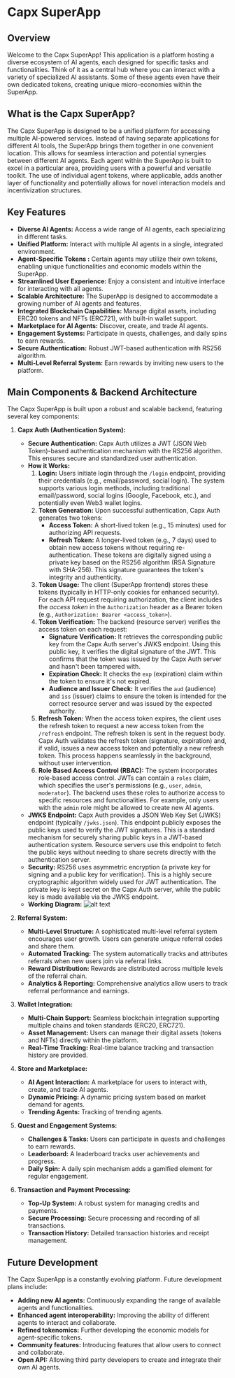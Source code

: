 # Capx SuperApp

## Overview

Welcome to the Capx SuperApp! This application is a platform hosting a diverse ecosystem of AI agents, each designed for specific tasks and functionalities. Think of it as a central hub where you can interact with a variety of specialized AI assistants. Some of these agents even have their own dedicated tokens, creating unique micro-economies within the SuperApp.

## What is the Capx SuperApp?

The Capx SuperApp is designed to be a unified platform for accessing multiple AI-powered services. Instead of having separate applications for different AI tools, the SuperApp brings them together in one convenient location. This allows for seamless interaction and potential synergies between different AI agents. Each agent within the SuperApp is built to excel in a particular area, providing users with a powerful and versatile toolkit. The use of individual agent tokens, where applicable, adds another layer of functionality and potentially allows for novel interaction models and incentivization structures.

## Key Features

*   **Diverse AI Agents:** Access a wide range of AI agents, each specializing in different tasks.
*   **Unified Platform:** Interact with multiple AI agents in a single, integrated environment.
*   **Agent-Specific Tokens :** Certain agents may utilize their own tokens, enabling unique functionalities and economic models within the SuperApp.
*   **Streamlined User Experience:** Enjoy a consistent and intuitive interface for interacting with all agents.
*   **Scalable Architecture:** The SuperApp is designed to accommodate a growing number of AI agents and features.
*   **Integrated Blockchain Capabilities:** Manage digital assets, including ERC20 tokens and NFTs (ERC721), with built-in wallet support.
*   **Marketplace for AI Agents:** Discover, create, and trade AI agents.
*   **Engagement Systems:** Participate in quests, challenges, and daily spins to earn rewards.
*   **Secure Authentication:** Robust JWT-based authentication with RS256 algorithm.
*   **Multi-Level Referral System:** Earn rewards by inviting new users to the platform.

## Main Components & Backend Architecture

The Capx SuperApp is built upon a robust and scalable backend, featuring several key components:

1.  **Capx Auth (Authentication System):**

    *   **Secure Authentication:** Capx Auth utilizes a JWT (JSON Web Token)-based authentication mechanism with the RS256 algorithm. This ensures secure and standardized user authentication.
    *   **How it Works:**
        1.  **Login:** Users initiate login through the `/login` endpoint, providing their credentials (e.g., email/password, social login).  The system supports various login methods, including traditional email/password, social logins (Google, Facebook, etc.), and potentially even Web3 wallet logins.
        2.  **Token Generation:** Upon successful authentication, Capx Auth generates two tokens:
            *   **Access Token:** A short-lived token (e.g., 15 minutes) used for authorizing API requests.
            *   **Refresh Token:** A longer-lived token (e.g., 7 days) used to obtain new access tokens without requiring re-authentication.
            These tokens are digitally signed using a private key based on the RS256 algorithm (RSA Signature with SHA-256).  This signature guarantees the token's integrity and authenticity.
        3.  **Token Usage:** The client (SuperApp frontend) stores these tokens (typically in HTTP-only cookies for enhanced security).  For each API request requiring authorization, the client includes the *access token* in the `Authorization` header as a Bearer token (e.g., `Authorization: Bearer <access_token>`).
        4.  **Token Verification:** The backend (resource server) verifies the access token on each request:
            *   **Signature Verification:** It retrieves the corresponding public key from the Capx Auth server's JWKS endpoint.  Using this public key, it verifies the digital signature of the JWT. This confirms that the token was issued by the Capx Auth server and hasn't been tampered with.
            *   **Expiration Check:** It checks the `exp` (expiration) claim within the token to ensure it's not expired.
            *   **Audience and Issuer Check:**  It verifies the `aud` (audience) and `iss` (issuer) claims to ensure the token is intended for the correct resource server and was issued by the expected authority.
        5.  **Refresh Token:** When the access token expires, the client uses the refresh token to request a new access token from the `/refresh` endpoint.  The refresh token is sent in the request body.  Capx Auth validates the refresh token (signature, expiration) and, if valid, issues a new access token and potentially a new refresh token. This process happens seamlessly in the background, without user intervention.
        6. **Role Based Access Control (RBAC):**  The system incorporates role-based access control.  JWTs can contain a `roles` claim, which specifies the user's permissions (e.g., `user`, `admin`, `moderator`). The backend uses these roles to authorize access to specific resources and functionalities.  For example, only users with the `admin` role might be allowed to create new AI agents.
    *   **JWKS Endpoint:** Capx Auth provides a JSON Web Key Set (JWKS) endpoint (typically `/jwks.json`). This endpoint publicly exposes the public keys used to verify the JWT signatures.  This is a standard mechanism for securely sharing public keys in a JWT-based authentication system. Resource servers use this endpoint to fetch the public keys without needing to share secrets directly with the authentication server.
    *   **Security:** RS256 uses asymmetric encryption (a private key for signing and a public key for verification). This is a highly secure cryptographic algorithm widely used for JWT authentication. The private key is kept secret on the Capx Auth server, while the public key is made available via the JWKS endpoint.
    * **Working Diagram:**
    ![alt text](Capx-Auth.png)

2.  **Referral System:**

    *   **Multi-Level Structure:** A sophisticated multi-level referral system encourages user growth. Users can generate unique referral codes and share them.
    *   **Automated Tracking:** The system automatically tracks and attributes referrals when new users join via referral links.
    *   **Reward Distribution:** Rewards are distributed across multiple levels of the referral chain.
    *   **Analytics & Reporting:** Comprehensive analytics allow users to track referral performance and earnings.

3.  **Wallet Integration:**

    *   **Multi-Chain Support:** Seamless blockchain integration supporting multiple chains and token standards (ERC20, ERC721).
    *   **Asset Management:** Users can manage their digital assets (tokens and NFTs) directly within the platform.
    *   **Real-Time Tracking:** Real-time balance tracking and transaction history are provided.

4.  **Store and Marketplace:**

    *   **AI Agent Interaction:** A marketplace for users to interact with, create, and trade AI agents.
    *   **Dynamic Pricing:** A dynamic pricing system based on market demand for agents.
    *   **Trending Agents:** Tracking of trending agents.

5.  **Quest and Engagement Systems:**

    *   **Challenges & Tasks:** Users can participate in quests and challenges to earn rewards.
    *   **Leaderboard:** A leaderboard tracks user achievements and progress.
    *   **Daily Spin:** A daily spin mechanism adds a gamified element for regular engagement.

6.  **Transaction and Payment Processing:**

    *   **Top-Up System:** A robust system for managing credits and payments.
    *   **Secure Processing:** Secure processing and recording of all transactions.
    *   **Transaction History:** Detailed transaction histories and receipt management.


## Future Development

The Capx SuperApp is a constantly evolving platform. Future development plans include:

*   **Adding new AI agents:** Continuously expanding the range of available agents and functionalities.
*   **Enhanced agent interoperability:** Improving the ability of different agents to interact and collaborate.
*   **Refined tokenomics:** Further developing the economic models for agent-specific tokens.
*   **Community features:** Introducing features that allow users to connect and collaborate.
*   **Open API:** Allowing third party developers to create and integrate their own AI agents.